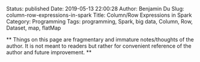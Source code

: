 Status: published
Date: 2019-05-13 22:00:28
Author: Benjamin Du
Slug: column-row-expressions-in-spark
Title: Column/Row Expressions in Spark
Category: Programming
Tags: programming, Spark, big data, Column, Row, Dataset, map, flatMap

**
Things on this page are fragmentary and immature notes/thoughts of the author.
It is not meant to readers but rather for convenient reference of the author and future improvement.
**
